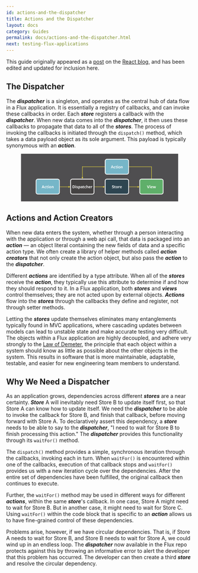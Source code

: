 ```yaml
---
id: actions-and-the-dispatcher
title: Actions and the Dispatcher
layout: docs
category: Guides
permalink: docs/actions-and-the-dispatcher.html
next: testing-flux-applications
---
```


This guide originally appeared as a [post](http://facebook.github.io/react/blog/2014/07/30/flux-actions-and-the-dispatcher.html) on the [React blog](http://facebook.github.io/react/blog/), and has been edited and updated for inclusion here.


The Dispatcher
--------------

The ___dispatcher___ is a singleton, and operates as the central hub of data flow in a Flux application. It is essentially a registry of callbacks, and can invoke these callbacks in order. Each ___store___ registers a callback with the ___dispatcher___. When new data comes into the ___dispatcher___, it then uses these callbacks to propagate that data to all of the ___stores___. The process of invoking the callbacks is initiated through the `dispatch()` method, which takes a data payload object as its sole argument. This payload is typically synonymous with an ___action___.

<figure class="diagram">
  <img src="/img/flux-simple-f8-diagram-with-client-action-1300w.png" alt="data flow in Flux with data originating from user interactions" width=650 />
</figure>


Actions and Action Creators
---------------------------

When new data enters the system, whether through a person interacting with the application or through a web api call, that data is packaged into an ___action___ — an object literal containing the new fields of data and a specific action type. We often create a library of helper methods called ___action creators___ that not only create the action object, but also pass the ___action___ to the ___dispatcher___.

Different ___actions___ are identified by a type attribute. When all of the ___stores___ receive the ___action___, they typically use this attribute to determine if and how they should respond to it. In a Flux application, both ___stores___ and ___views___ control themselves; they are not acted upon by external objects. ___Actions___ flow into the ___stores___ through the callbacks they define and register, not through setter methods.

Letting the ___stores___ update themselves eliminates many entanglements typically found in MVC applications, where cascading updates between models can lead to unstable state and make accurate testing very difficult. The objects within a Flux application are highly decoupled, and adhere very strongly to the [Law of Demeter](http://en.wikipedia.org/wiki/Law_of_Demeter), the principle that each object within a system should know as little as possible about the other objects in the system. This results in software that is more maintainable, adaptable, testable, and easier for new engineering team members to understand.


Why We Need a Dispatcher
------------------------

As an application grows, dependencies across different ___stores___ are a near certainty. ___Store___ A will inevitably need Store B to update itself first, so that Store A can know how to update itself. We need the ___dispatcher___ to be able to invoke the callback for Store B, and finish that callback, before moving forward with Store A. To declaratively assert this dependency, a ___store___ needs to be able to say to the ___dispatcher___, "I need to wait for Store B to finish processing this action." The ___dispatcher___ provides this functionality through its `waitFor()` method.

The `dispatch()` method provides a simple, synchronous iteration through the callbacks, invoking each in turn. When `waitFor()` is encountered within one of the callbacks, execution of that callback stops and `waitFor()` provides us with a new iteration cycle over the dependencies. After the entire set of dependencies have been fulfilled, the original callback then continues to execute.

Further, the `waitFor()` method may be used in different ways for different ___actions___, within the same ___store___'s callback.  In one case, Store A might need to wait for Store B.  But in another case, it might need to wait for Store C.  Using `waitFor()` within the code block that is specific to an ___action___ allows us to have fine-grained control of these dependencies.

Problems arise, however, if we have circular dependencies. That is, if Store A needs to wait for Store B, and Store B needs to wait for Store A, we could wind up in an endless loop. The ___dispatcher___ now available in the Flux repo protects against this by throwing an informative error to alert the developer that this problem has occurred. The developer can then create a third ___store___ and resolve the circular dependency.